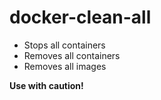 docker-clean-all
================

* Stops all containers
* Removes all containers
* Removes all images

**Use with caution!**